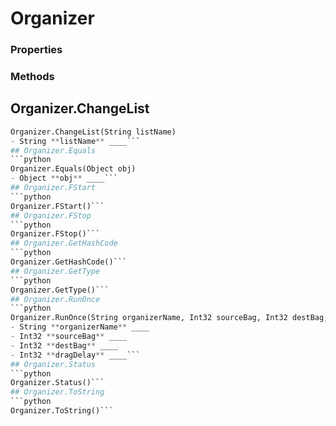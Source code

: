 # Organizer    

### Properties  
 
### Methods  
## Organizer.ChangeList
```python
Organizer.ChangeList(String listName)
- String **listName** ____```
## Organizer.Equals
```python
Organizer.Equals(Object obj)
- Object **obj** ____```
## Organizer.FStart
```python
Organizer.FStart()```
## Organizer.FStop
```python
Organizer.FStop()```
## Organizer.GetHashCode
```python
Organizer.GetHashCode()```
## Organizer.GetType
```python
Organizer.GetType()```
## Organizer.RunOnce
```python
Organizer.RunOnce(String organizerName, Int32 sourceBag, Int32 destBag, Int32 dragDelay)
- String **organizerName** ____
- Int32 **sourceBag** ____
- Int32 **destBag** ____
- Int32 **dragDelay** ____```
## Organizer.Status
```python
Organizer.Status()```
## Organizer.ToString
```python
Organizer.ToString()```